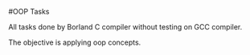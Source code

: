 #OOP Tasks

All tasks done by Borland C compiler without testing on GCC compiler.

The objective is applying oop concepts.
